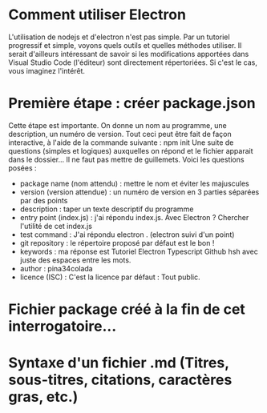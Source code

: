 # Comment utiliser Electron
L'utilisation de nodejs et d'electron n'est pas simple.
Par un tutoriel progressif et simple, voyons quels outils et quelles méthodes utiliser.
Il serait d'ailleurs intéressant de savoir si les modifications apportées dans Visual Studio Code (l'éditeur) sont directement répertoriées. Si c'est le cas, vous imaginez l'intérêt.

# Première étape : créer package.json
Cette étape est importante. On donne un nom au programme, une description, un numéro de version.
Tout ceci peut être fait de façon interactive, à l'aide de la commande suivante :
  npm init
 Une suite de questions (simples et logiques) auxquelles on répond et le fichier apparait dans le dossier... 
 Il ne faut pas mettre de guillemets. Voici les questions posées :
 - package name (nom attendu) : mettre le nom et éviter les majuscules
 - version (version attendue) : un numéro de version en 3 parties séparées par des points
 - description : taper un texte descriptif du programme
 - entry point (index.js) : j'ai répondu index.js. Avec Electron ? Chercher l'utilité de cet index.js
 - test command : J'ai répondu electron . (electron suivi d'un point)
 - git repository : le répertoire proposé par défaut est le bon !
 - keywords : ma réponse est Tutoriel Electron Typescript Github hsh avec juste des espaces entre les mots.
 - author : pina34colada
 - licence (ISC) : C'est la licence par défaut : Tout public.

 # Fichier package créé à la fin de cet interrogatoire...

 # Syntaxe d'un fichier .md (Titres, sous-titres, citations, caractères gras, etc.) 
 